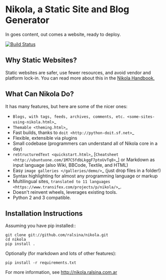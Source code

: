 Nikola, a Static Site and Blog Generator
========================================

In goes content, out comes a website, ready to deploy.

[![Build Status](https://travis-ci.org/ralsina/nikola.png)](https://travis-ci.org/ralsina/nikola)

Why Static Websites?
--------------------

Static websites are safer, use fewer resources, and avoid vendor and platform lock-in.
You can read more about this in the [Nikola Handbook.](http://nikola.ralsina.com.ar/handbook.html#why-static)

What Can Nikola Do?
-------------------

It has many features, but here are some of the nicer ones:

* `Blogs, with tags, feeds, archives, comments, etc. <some-sites-using-nikola.html>`_
* `Themable <theming.html>`_
* Fast builds, thanks to `doit <http://python-doit.sf.net>`_
* Flexible, extensible via plugins
* Small codebase (programmers can understand all of Nikola core in a day)
* `reStructuredText <quickstart.html>`_ [`Cheatsheet <http://ubuntuone.com/1M7C5fdbLkggF7ptoUvTq8>`_] or Markdown as input language (also Wiki, BBCode, Textile, and HTML)
* Easy `image galleries </galleries/demo/>`_ (just drop files in a folder!)
* Syntax highlighting for almost any programming language or markup
* Multilingual sites, `translated to 11 languages <https://www.transifex.com/projects/p/nikola/>`_.
* Doesn't reinvent wheels, leverages existing tools.
* Python 2 and 3 compatible.

Installation Instructions
-------------------------

Assuming you have pip installed::

    git clone git://github.com/ralsina/nikola.git
    cd nikola
    pip install .

Optionally (for markdown and lots of other features):

    pip install -r requirements.txt

For more information, see http://nikola.ralsina.com.ar
